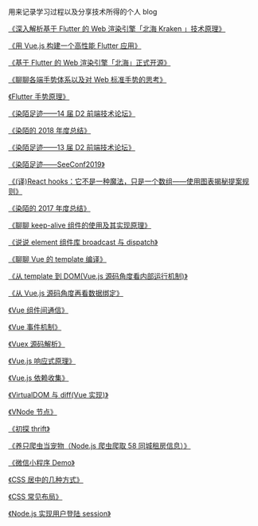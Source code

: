 用来记录学习过程以及分享技术所得的个人 blog

[《深入解析基于 Flutter 的 Web 渲染引擎「北海 Kraken 」技术原理》](/blogs/深入解析基于Flutter的Web渲染引擎「北海Kraken」技术原理.MarkDown)

[《用 Vue.js 构建一个高性能 Flutter 应用》](/blogs/用Vue.js构建一个高性能Flutter应用.MarkDown)

[《基于 Flutter 的 Web 渲染引擎「北海」正式开源》](/blogs/基于Flutter的Web渲染引擎「北海」正式开源.MarkDown)

[《聊聊各端手势体系以及对 Web 标准手势的思考》](/blogs/聊聊各端手势体系以及对Web标准手势的思考.MarkDown)

[《Flutter 手势原理》](/blogs/Flutter手势原理.MarkDown)

[《染陌足迹——14 届 D2 前端技术论坛》](/blogs/染陌足迹——14届D2前端技术论坛.MarkDown)

[《染陌的 2018 年度总结》](/blogs/染陌的2018年度总结.MarkDown)

[《染陌足迹——13 届 D2 前端技术论坛》](/blogs/染陌足迹——13届D2前端技术论坛.MarkDown)

[《染陌足迹——SeeConf2019》](/blogs/染陌足迹——SeeConf2019.MarkDown)

[《(译)React hooks：它不是一种魔法，只是一个数组——使用图表揭秘提案规则》](</blogs/(译)Reacthooks：它不是一种魔法，只是一个数组——使用图表揭秘提案规则.MarkDown>)

[《染陌的 2017 年度总结》](/blogs/染陌的2017年度总结.MarkDown)

[《聊聊 keep-alive 组件的使用及其实现原理》](/blogs/聊聊keep-alive组件的使用及其实现原理.MarkDown)

[《说说 element 组件库 broadcast 与 dispatch》](/blogs/说说element组件库broadcast与dispatch.MarkDown)

[《聊聊 Vue 的 template 编译》](/blogs/聊聊Vue的template编译.MarkDown)

[《从 template 到 DOM(Vue.js 源码角度看内部运行机制)》](</blogs/从template到DOM(Vue.js源码角度看内部运行机制).MarkDown>)

[《从 Vue.js 源码角度再看数据绑定》](/blogs/从Vue.js源码角度再看数据绑定.MarkDown)

[《Vue 组件间通信》](/blogs/Vue组件间通信.MarkDown)

[《Vue 事件机制》](/blogs/Vue事件机制.MarkDown)

[《Vuex 源码解析》](/blogs/Vuex源码解析.MarkDown)

[《Vue.js 响应式原理》](/blogs/Vue.js响应式原理.MarkDown)

[《Vue.js 依赖收集》](/blogs/Vue.js依赖收集.MarkDown)

[《VirtualDOM 与 diff(Vue 实现)》](</blogs/VirtualDOM与diff(Vue实现).MarkDown>)

[《VNode 节点》](/blogs/VNode节点.MarkDown)

[《初探 thrift》](/blogs/初探thrift.MarkDown)

[《养只爬虫当宠物（Node.js 爬虫爬取 58 同城租房信息）》](/blogs/养只爬虫当宠物（Node.js爬虫爬取58同城租房信息）.MarkDown)

[《微信小程序 Demo》](/blogs/微信小程序Demo.MarkDown)

[《CSS 居中的几种方式》](/blogs/CSS居中的几种方式.MarkDown)

[《CSS 常见布局》](/blogs/CSS常见布局.MarkDown)

[《Node.js 实现用户登陆 session》](/blogs/Node.js实现用户登陆session.MarkDown)

